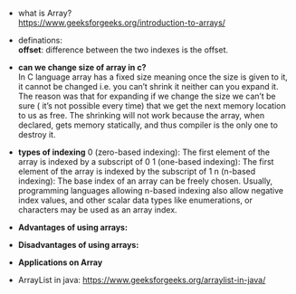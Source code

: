- what is Array?\
  https://www.geeksforgeeks.org/introduction-to-arrays/
  
- definations:\
  **offset**: difference between the two indexes is the offset.
  
- **can we change size of array in c?**\
  In C language array has a fixed size meaning once the size is given to it, it cannot be changed i.e. 
  you can’t shrink it neither can you expand it. The reason was that for expanding if we change the size we can’t be sure 
  ( it’s not possible every time) that we get the next memory location to us as free. 
  The shrinking will not work because the array, when declared, gets memory statically, and thus compiler is the only one to destroy it.
  
- **types of indexing**
  0 (zero-based indexing): The first element of the array is indexed by a subscript of 0
  1 (one-based indexing): The first element of the array is indexed by the subscript of 1
  n (n-based indexing): The base index of an array can be freely chosen. Usually, programming languages allowing n-based indexing also 
  allow negative index values, and other scalar data types like enumerations, or characters may be used as an array index.
  
- **Advantages of using arrays:** 

- **Disadvantages of using arrays:** 
- **Applications on Array**
- ArrayList in java: https://www.geeksforgeeks.org/arraylist-in-java/
